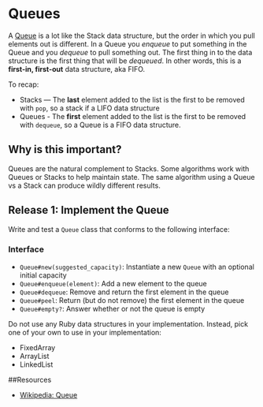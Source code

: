 # Queues

A [Queue](http://en.wikipedia.org/wiki/Queue_%28abstract_data_type%29) is a lot like the Stack data structure, but the order in which you pull elements out is different. In a Queue you _enqueue_ to put something in the Queue and you _dequeue_ to pull something out. The first thing in to the data structure is the first thing that will be _dequeued_. In other words, this is a **first-in, first-out** data structure, aka FIFO.

To recap:
 * Stacks — The **last** element added to the list is the first to be removed with `pop`, so a stack if a LIFO data structure
 * Queues - The **first** element added to the list is the first to be removed with `dequeue`, so a Queue is a FIFO data structure.

## Why is this important?

Queues are the natural complement to Stacks. Some algorithms work with Queues or Stacks to help maintain state. The same algorithm using a Queue vs a Stack can produce wildly different results.

## Release 1: Implement the Queue

Write and test a `Queue` class that conforms to the following interface:

### Interface
- `Queue#new(suggested_capacity)`: Instantiate a new `Queue` with an optional initial capacity
- `Queue#enqueue(element)`: Add a new element to the queue
- `Queue#dequeue`: Remove and return the first element in the queue
- `Queue#peel`: Return (but do not remove) the first element in the queue
- `Queue#empty?`: Answer whether or not the queue is empty

Do not use any Ruby data structures in your implementation. Instead, pick one of your own to use in your implementation:

 * FixedArray
 * ArrayList
 * LinkedList

##Resources

* [Wikipedia: Queue](http://en.wikipedia.org/wiki/Queue_%28abstract_data_type%29)
